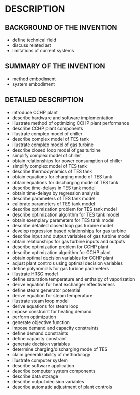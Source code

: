 # DESCRIPTION

## BACKGROUND OF THE INVENTION

- define technical field
- discuss related art
- limitations of current systems

## SUMMARY OF THE INVENTION

- method embodiment
- system embodiment

## DETAILED DESCRIPTION

- introduce CCHP plant
- describe hardware and software implementation
- illustrate method of optimizing CCHP plant performance
- describe CCHP plant components
- illustrate complex model of chiller
- describe complex model of TES tank
- illustrate complex model of gas turbine
- describe closed loop model of gas turbine
- simplify complex model of chiller
- obtain relationships for power consumption of chiller
- simplify complex model of TES tank
- describe thermodynamics of TES tank
- obtain equations for charging mode of TES tank
- obtain equations for discharging mode of TES tank
- describe time-delays in TES tank model
- obtain time-delays by regression analysis
- describe parameters of TES tank model
- calibrate parameters of TES tank model
- describe optimization problem for TES tank model
- describe optimization algorithm for TES tank model
- obtain exemplary parameters for TES tank model
- describe detailed closed loop gas turbine model
- develop regression based relationships for gas turbine
- describe input and output variables of gas turbine model
- obtain relationships for gas turbine inputs and outputs
- describe optimization problem for CCHP plant
- describe optimization algorithm for CCHP plant
- obtain optimal decision variables for CCHP plant
- adjust plant controls using optimal decision variables
- define polynomials for gas turbine parameters
- illustrate HRSG model
- define saturation temperature and enthalpy of vaporization
- derive equation for heat exchanger effectiveness
- define steam generator potential
- derive equation for steam temperature
- illustrate steam loop model
- derive equations for steam loop
- impose constraint for heating demand
- perform optimization
- generate objective function
- impose demand and capacity constraints
- define demand constraints
- define capacity constraint
- generate decision variables
- determine charging/discharging mode of TES
- claim generalizability of methodology
- illustrate computer system
- describe software application
- describe computer system components
- describe data storage
- describe output decision variables
- describe automatic adjustment of plant controls

